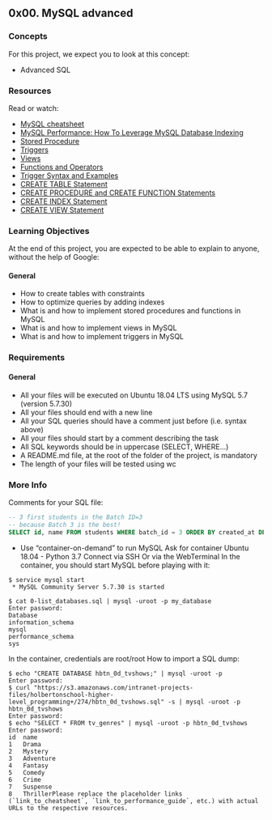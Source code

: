 ## 0x00. MySQL advanced

### Concepts
For this project, we expect you to look at this concept:

- Advanced SQL

### Resources
Read or watch:

- [MySQL cheatsheet](link_to_cheatsheet)
- [MySQL Performance: How To Leverage MySQL Database Indexing](link_to_performance_guide)
- [Stored Procedure](link_to_stored_procedure)
- [Triggers](link_to_triggers)
- [Views](link_to_views)
- [Functions and Operators](link_to_functions_operators)
- [Trigger Syntax and Examples](link_to_trigger_examples)
- [CREATE TABLE Statement](link_to_create_table)
- [CREATE PROCEDURE and CREATE FUNCTION Statements](link_to_create_proc_func)
- [CREATE INDEX Statement](link_to_create_index)
- [CREATE VIEW Statement](link_to_create_view)

### Learning Objectives
At the end of this project, you are expected to be able to explain to anyone, without the help of Google:

#### General
- How to create tables with constraints
- How to optimize queries by adding indexes
- What is and how to implement stored procedures and functions in MySQL
- What is and how to implement views in MySQL
- What is and how to implement triggers in MySQL

### Requirements
#### General
- All your files will be executed on Ubuntu 18.04 LTS using MySQL 5.7 (version 5.7.30)
- All your files should end with a new line
- All your SQL queries should have a comment just before (i.e. syntax above)
- All your files should start by a comment describing the task
- All SQL keywords should be in uppercase (SELECT, WHERE…)
- A README.md file, at the root of the folder of the project, is mandatory
- The length of your files will be tested using wc

### More Info
Comments for your SQL file:

```sql
-- 3 first students in the Batch ID=3
-- because Batch 3 is the best!
SELECT id, name FROM students WHERE batch_id = 3 ORDER BY created_at DESC LIMIT 3
```

- Use “container-on-demand” to run MySQL Ask for container Ubuntu 18.04 - Python 3.7 Connect via SSH Or via the WebTerminal In the container, you should start MySQL before playing with it:

```
$ service mysql start
 * MySQL Community Server 5.7.30 is started
```

```
$ cat 0-list_databases.sql | mysql -uroot -p my_database
Enter password:
Database
information_schema
mysql
performance_schema
sys
```

In the container, credentials are root/root
How to import a SQL dump:

```
$ echo "CREATE DATABASE hbtn_0d_tvshows;" | mysql -uroot -p
Enter password:
$ curl "https://s3.amazonaws.com/intranet-projects-files/holbertonschool-higher-level_programming+/274/hbtn_0d_tvshows.sql" -s | mysql -uroot -p hbtn_0d_tvshows
Enter password:
$ echo "SELECT * FROM tv_genres" | mysql -uroot -p hbtn_0d_tvshows
Enter password:
id  name
1   Drama
2   Mystery
3   Adventure
4   Fantasy
5   Comedy
6   Crime
7   Suspense
8   ThrillerPlease replace the placeholder links (`link_to_cheatsheet`, `link_to_performance_guide`, etc.) with actual URLs to the respective resources.
```
